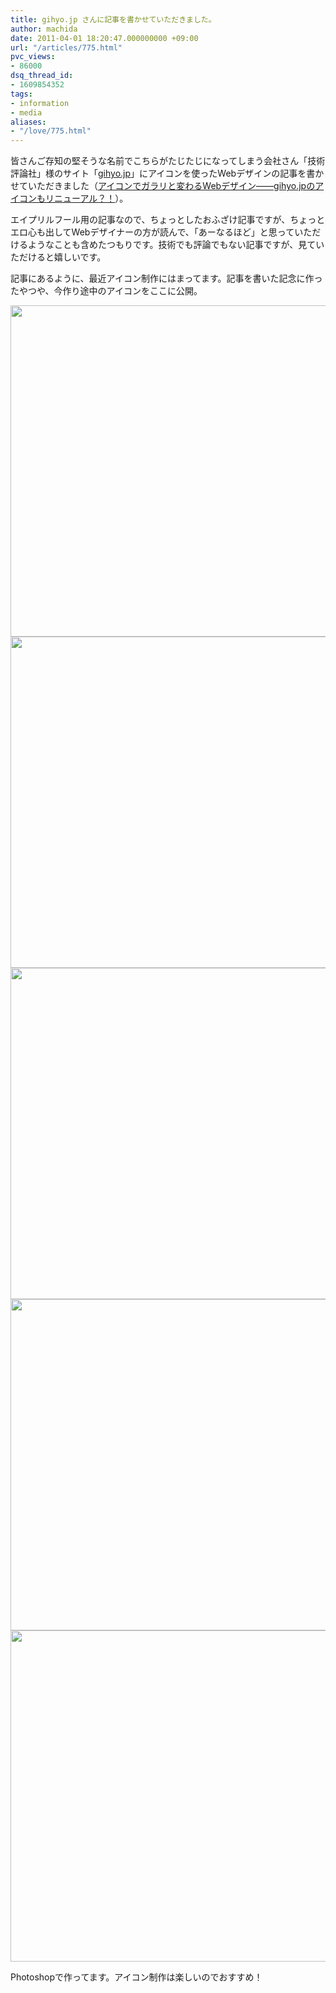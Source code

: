 ```yaml
---
title: gihyo.jp さんに記事を書かせていただきました。
author: machida
date: 2011-04-01 18:20:47.000000000 +09:00
url: "/articles/775.html"
pvc_views:
- 86000
dsq_thread_id:
- 1609854352
tags:
- information
- media
aliases:
- "/love/775.html"
---
```

皆さんご存知の堅そうな名前でこちらがたじたじになってしまう会社さん「技術評論社」様のサイト「[gihyo.jp][1]」にアイコンを使ったWebデザインの記事を書かせていただきました（[アイコンでガラリと変わるWebデザイン――gihyo.jpのアイコンもリニューアル？！][2]）。

エイプリルフール用の記事なので、ちょっとしたおふざけ記事ですが、ちょっとエロ心も出してWebデザイナーの方が読んで、「あーなるほど」と思っていただけるようなことも含めたつもりです。技術でも評論でもない記事ですが、見ていただけると嬉しいです。

記事にあるように、最近アイコン制作にはまってます。記事を書いた記念に作ったやつや、今作り途中のアイコンをここに公開。


  <img src="http://fjord.jp/wp-content/uploads/2011/04/paiotsu-530x530.png" alt="" title="paiotsu" width="530" height="530" class="alignnone size-medium wp-image-777" />



  <img src="http://fjord.jp/wp-content/uploads/2011/04/twitter-530x530.png" alt="" title="twitter" width="530" height="530" class="alignnone size-medium wp-image-778" />



  <img src="http://fjord.jp/wp-content/uploads/2011/04/hatch-530x530.png" alt="" title="hatch" width="530" height="530" class="alignnone size-medium wp-image-779" />



  <img src="http://fjord.jp/wp-content/uploads/2011/04/snipet-530x530.png" alt="" title="snipet" width="530" height="530" class="alignnone size-medium wp-image-780" />



  <img src="http://fjord.jp/wp-content/uploads/2011/04/paste-530x530.png" alt="" title="paste" width="530" height="530" class="alignnone size-medium wp-image-781" />


Photoshopで作ってます。アイコン制作は楽しいのでおすすめ！

 [1]: http://gihyo.jp/
 [2]: http://gihyo.jp/design/column/01/design/2011/aprilfool2011-01

